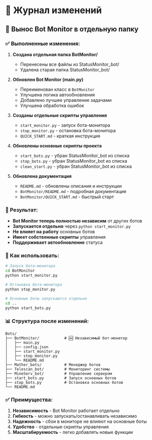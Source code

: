 # 📝 Журнал изменений

## 🔄 Вынос Bot Monitor в отдельную папку

### ✅ Выполненные изменения:

1. **Создана отдельная папка BotMonitor/**
   - Перенесены все файлы из StatusMonitor_bot/
   - Удалена старая папка StatusMonitor_bot/

2. **Обновлен Bot Monitor (main.py)**
   - Переименован класс в `BotMonitor`
   - Улучшена логика автообновления
   - Добавлено лучшее управление задачами
   - Улучшена обработка ошибок

3. **Созданы отдельные скрипты управления**
   - `start_monitor.py` - запуск бота-монитора
   - `stop_monitor.py` - остановка бота-монитора
   - `QUICK_START.md` - краткая инструкция

4. **Обновлены основные скрипты проекта**
   - `start_bots.py` - убран StatusMonitor_bot из списка
   - `stop_bots.py` - убран StatusMonitor_bot из списка  
   - `clean_start.py` - убран StatusMonitor_bot из списка

5. **Обновлена документация**
   - `README.md` - обновлены описания и инструкции
   - `BotMonitor/README.md` - подробная документация
   - `BotMonitor/QUICK_START.md` - быстрый старт

### 🎯 Результат:

- **Bot Monitor теперь полностью независим** от других ботов
- **Запускается отдельно** через `python start_monitor.py`
- **Не влияет на работу** основных ботов
- **Имеет собственные скрипты** управления
- **Поддерживает автообновление** статуса

### 🚀 Как использовать:

```bash
# Запуск бота-монитора
cd BotMonitor
python start_monitor.py

# Остановка бота-монитора  
python stop_monitor.py

# Основные боты запускаются отдельно
cd ..
python start_bots.py
```

### 📊 Структура после изменений:

```
Bots/
├── BotMonitor/           # 🆕 Независимый бот-монитор
│   ├── main.py
│   ├── config.json
│   ├── start_monitor.py
│   ├── stop_monitor.py
│   └── README.md
├── Mather_bots/          # Менеджер ботов
├── Telescan_bot/         # Мониторинг системы
├── MineServ_bot/         # Управление сервером
├── start_bots.py         # Запуск основных ботов
├── stop_bots.py          # Остановка основных ботов
└── README.md
```

### ✅ Преимущества:

1. **Независимость** - Bot Monitor работает отдельно
2. **Гибкость** - можно запускать/останавливать независимо
3. **Надежность** - сбои в мониторе не влияют на основные боты
4. **Удобство** - отдельные скрипты управления
5. **Масштабируемость** - легко добавлять новые функции 